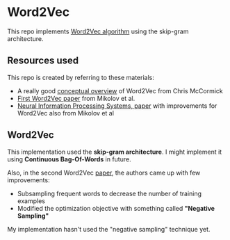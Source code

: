 # Word2Vec 

This repo implements [Word2Vec algorithm](https://en.wikipedia.org/wiki/Word2vec) using the skip-gram architecture. 

## Resources used 
This repo is created by referring to these materials:

* A really good [conceptual overview](http://mccormickml.com/2016/04/19/word2vec-tutorial-the-skip-gram-model/) of Word2Vec from Chris McCormick 
* [First Word2Vec paper](https://arxiv.org/pdf/1301.3781.pdf) from Mikolov et al.
* [Neural Information Processing Systems, paper](http://papers.nips.cc/paper/5021-distributed-representations-of-words-and-phrases-and-their-compositionality.pdf) with improvements for Word2Vec also from Mikolov et al

## Word2Vec
This implementation used the __skip-gram architecture__. I might implement it using __Continuous Bag-Of-Words__ in future. 

Also, in the second Word2Vec [paper]((http://papers.nips.cc/paper/5021-distributed-representations-of-words-and-phrases-and-their-compositionality.pdf)), the authors came up with few improvements:

- Subsampling frequent words to decrease the number of training examples
- Modified the optimization objective with something called __"Negative Sampling"__

My implementation hasn't used the "negative sampling" technique yet.